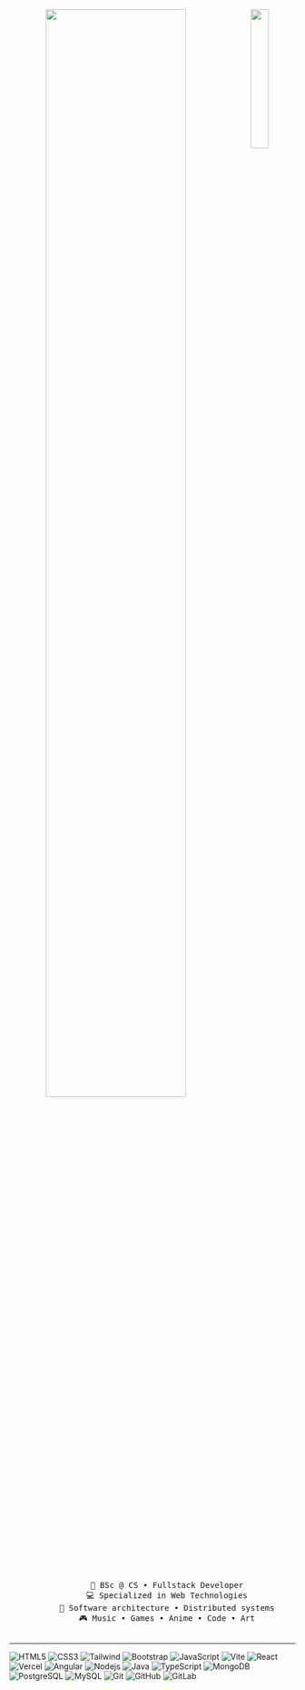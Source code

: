 <div align="center">
  <img src="https://i.imgur.com/Q8roZ5C.gif" width="25%" align="right"  />
  <img src="https://readme-typing-svg.demolab.com/?font=Inconsolata&weight=500&size=50&duration=4000&pause=300&color=8B8BFA&center=true&vCenter=true&multiline=true&repeat=false&random=false&width=1300&height=140&lines=Welcome+to+my+profile!;I%27m+Enze,+a+web+developer+from+Switzerland.+" width="70%" />
  <br><br>
  <pre>
      💼 BSc @ CS • Fullstack Developer
      💻 Specialized in Web Technologies
      📖 Software architecture • Distributed systems
      🎮 Music • Games • Anime • Code • Art
  </pre>
  <hr />
</div>

![HTML5](https://img.shields.io/badge/-HTML5-black?style=flat-square&logo=html5&logoColor=white)
![CSS3](https://img.shields.io/badge/-CSS3-black?style=flat-square&logo=css3)
![Tailwind](https://img.shields.io/badge/-Tailwind-black?style=flat-square&logo=tailwindcss)
![Bootstrap](https://img.shields.io/badge/-Bootstrap-black?style=flat-square&logo=bootstrap)
![JavaScript](https://img.shields.io/badge/-JavaScript-black?style=flat-square&logo=javascript)
![Vite](https://img.shields.io/badge/-Vite-black?style=flat-square&logo=vite)
![React](https://img.shields.io/badge/-React-black?style=flat-square&logo=react)
![Vercel](https://img.shields.io/badge/-Next.js-black?style=flat-square&logo=vercel)
![Angular](https://img.shields.io/badge/-Angular-black?style=flat-square&logo=angular)
![Nodejs](https://img.shields.io/badge/-Nodejs-black?style=flat-square&logo=Node.js)
![Java](https://img.shields.io/badge/-java-black?style=flat-square&logo=java)
![TypeScript](https://img.shields.io/badge/-TypeScript-black?style=flat-square&logo=typescript)
![MongoDB](https://img.shields.io/badge/-MongoDB-black?style=flat-square&logo=mongodb)
![PostgreSQL](https://img.shields.io/badge/-PostgreSQL-black?style=flat-square&logo=postgresql)
![MySQL](https://img.shields.io/badge/-MySQL-black?style=flat-square&logo=mysql)
![Git](https://img.shields.io/badge/-Git-black?style=flat-square&logo=git)
![GitHub](https://img.shields.io/badge/-GitHub-black?style=flat-square&logo=github)
![GitLab](https://img.shields.io/badge/-GitLab-black?style=flat-square&logo=gitlab)

<!--
[![Discord Presence](https://lanyard.kyrie25.me/api/244563286257827840?waveColor=8B8BFA&waveSpotifyColor=B48EF7&gradient=7E37F9-B48EF7-E568C4&imgStyle=square)](https://discord.com/users/244563286257827840)
-->
